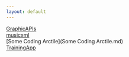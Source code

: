 ```yaml
---
layout: default
---
```


[GraphicAPIs](GraphicAPIs.md)  
[musicxml](musicxml.md)  
[Some Coding Arctile](Some Coding Arctile.md)  
[TrainingApp](TrainingApp.md)  
